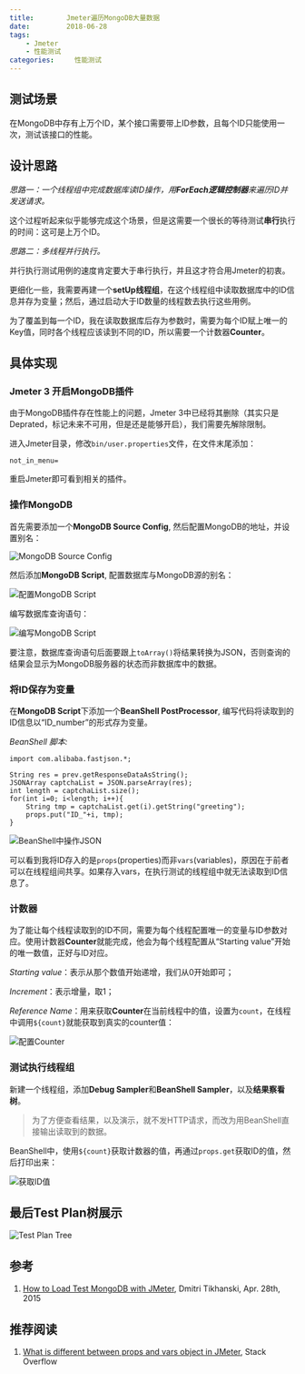 ```yaml
---
title:        Jmeter遍历MongoDB大量数据
date:         2018-06-28
tags:
    - Jmeter
    - 性能测试
categories:     性能测试
---
```


## 测试场景

在MongoDB中存有上万个ID，某个接口需要带上ID参数，且每个ID只能使用一次，测试该接口的性能。

## 设计思路

*思路一：一个线程组中完成数据库读ID操作，用**ForEach逻辑控制器**来遍历ID并发送请求。*

这个过程听起来似乎能够完成这个场景，但是这需要一个很长的等待测试**串行**执行的时间：这可是上万个ID。

*思路二：多线程并行执行。*

并行执行测试用例的速度肯定要大于串行执行，并且这才符合用Jmeter的初衷。

更细化一些，我需要再建一个**setUp线程组**，在这个线程组中读取数据库中的ID信息并存为变量；然后，通过启动大于ID数量的线程数去执行这些用例。

为了覆盖到每一个ID，我在读取数据库后存为参数时，需要为每个ID赋上唯一的Key值，同时各个线程应该读到不同的ID，所以需要一个计数器**Counter**。

<!--more-->

## 具体实现

### Jmeter 3 开启MongoDB插件

由于MongoDB插件存在性能上的问题，Jmeter 3中已经将其删除（其实只是Deprated，标记未来不可用，但是还是能够开启），我们需要先解除限制。

进入Jmeter目录，修改`bin/user.properties`文件，在文件末尾添加：

```
not_in_menu=
```

重启Jmeter即可看到相关的插件。

### 操作MongoDB

首先需要添加一个**MongoDB Source Config**, 然后配置MongoDB的地址，并设置别名：

![MongoDB Source Config](https://upload-images.jianshu.io/upload_images/3520043-7b2e0c564b0d5713.png?imageMogr2/auto-orient/strip%7CimageView2/2/w/1240)

然后添加**MongoDB Script**, 配置数据库与MongoDB源的别名：

![配置MongoDB Script](https://upload-images.jianshu.io/upload_images/3520043-e887e1bd08bd71a9.png?imageMogr2/auto-orient/strip%7CimageView2/2/w/1240)

编写数据库查询语句：

![编写MongoDB Script](https://upload-images.jianshu.io/upload_images/3520043-ca111795a090fe11.png?imageMogr2/auto-orient/strip%7CimageView2/2/w/1240)

要注意，数据库查询语句后面要跟上`toArray()`将结果转换为JSON，否则查询的结果会显示为MongoDB服务器的状态而非数据库中的数据。

### 将ID保存为变量

在**MongoDB Script**下添加一个**BeanShell PostProcessor**, 编写代码将读取到的ID信息以“ID_number”的形式存为变量。

*BeanShell 脚本:*

```
import com.alibaba.fastjson.*;

String res = prev.getResponseDataAsString();
JSONArray captchaList = JSON.parseArray(res);
int length = captchaList.size();
for(int i=0; i<length; i++){
    String tmp = captchaList.get(i).getString("greeting");
    props.put("ID_"+i, tmp);
}
```

![BeanShell中操作JSON](https://upload-images.jianshu.io/upload_images/3520043-7afc3c09fb2e3918.png?imageMogr2/auto-orient/strip%7CimageView2/2/w/1240)

可以看到我将ID存入的是`props`(properties)而非`vars`(variables)，原因在于前者可以在线程组间共享。如果存入vars，在执行测试的线程组中就无法读取到ID信息了。

### 计数器

为了能让每个线程读取到的ID不同，需要为每个线程配置唯一的变量与ID参数对应。使用计数器**Counter**就能完成，他会为每个线程配置从“Starting value”开始的唯一数值，正好与ID对应。

*Starting value*：表示从那个数值开始递增，我们从0开始即可；

*Increment*：表示增量，取1；

*Reference Name*：用来获取**Counter**在当前线程中的值，设置为`count`，在线程中调用`${count}`就能获取到真实的counter值：

![配置Counter](https://upload-images.jianshu.io/upload_images/3520043-4b2cce2c3676529e.png?imageMogr2/auto-orient/strip%7CimageView2/2/w/1240)

### 测试执行线程组

新建一个线程组，添加**Debug Sampler**和**BeanShell Sampler**，以及**结果察看树**。

> 为了方便查看结果，以及演示，就不发HTTP请求，而改为用BeanShell直接输出读取到的数据。

BeanShell中，使用`${count}`获取计数器的值，再通过`props.get`获取ID的值，然后打印出来：

![获取ID值](https://upload-images.jianshu.io/upload_images/3520043-4d7803f0e931e0c8.png?imageMogr2/auto-orient/strip%7CimageView2/2/w/1240)

## 最后Test Plan树展示

![Test Plan Tree](https://upload-images.jianshu.io/upload_images/3520043-668a5a34b2927158.png?imageMogr2/auto-orient/strip%7CimageView2/2/w/1240)

## 参考

1. [How to Load Test MongoDB with JMeter]([https://www.blazemeter.com/blog/how-load-test-mongodb-jmeter](https://www.blazemeter.com/blog/how-load-test-mongodb-jmeter)), Dmitri Tikhanski, Apr. 28th, 2015

## 推荐阅读

1. [What is different between props and vars object in JMeter](https://stackoverflow.com/questions/38845168/what-is-different-between-props-and-vars-object-in-jmeter), Stack Overflow